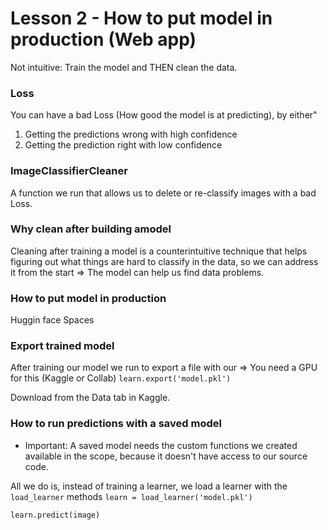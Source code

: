 
# Lesson 2 - How to put model in production (Web app)

Not intuitive: Train the model and THEN clean the data.


### Loss
You can have a bad Loss (How good the model is at predicting), by either"
1. Getting the predictions wrong with high confidence
2. Getting the prediction right with low confidence

### ImageClassifierCleaner
A function we run that allows us to delete or re-classify images with a bad Loss.

### Why clean after building amodel
Cleaning after training a model is a counterintuitive technique that helps figuring out what things are hard to classify in the data, so we can address it from the start => The model can help us find data problems.

### How to put model in production
Huggin face Spaces

### Export trained model
After training our model we run to export a file with our  => You need a GPU for this (Kaggle or Collab)
`learn.export('model.pkl')`

Download from the Data tab in Kaggle.

### How to run predictions with a saved model
* Important: A saved model needs the custom functions we created available in the scope, because it doesn't have access to our source code.

All we do is, instead of training a learner, we load a learner with the `load_learner` methods
`learn = load_learner('model.pkl')`

`learn.predict(image)`